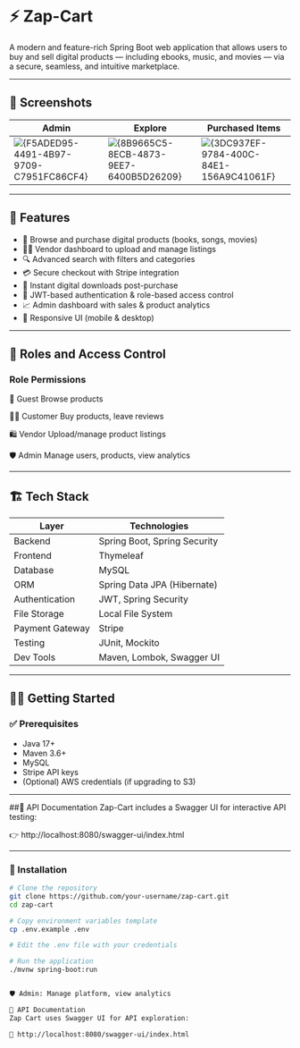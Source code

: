 # ⚡ Zap-Cart

A modern and feature-rich Spring Boot web application that allows users to buy and sell digital products — including ebooks, music, and movies — via a secure, seamless, and intuitive marketplace.

---

## 📸 Screenshots

| Admin | Explore | Purchased Items |
|-----------|--------------|-----------------|
| ![{F5ADED95-4491-4B97-9709-C7951FC86CF4}](https://github.com/user-attachments/assets/eb486452-54eb-48fe-b43f-f5b26d246ed9) | ![{8B9665C5-8ECB-4873-9EE7-6400B5D26209}](https://github.com/user-attachments/assets/5a678dcd-5568-4a16-abdb-b31b7d2943fc) | ![{3DC937EF-9784-400C-84E1-156A9C41061F}](https://github.com/user-attachments/assets/5d322b86-bcfe-46bd-8d74-bdbc9f6c31b6) |


---

## 🚀 Features

- 🛒 Browse and purchase digital products (books, songs, movies)
- 👨‍💻 Vendor dashboard to upload and manage listings
- 🔍 Advanced search with filters and categories
- 💳 Secure checkout with Stripe integration
- 📂 Instant digital downloads post-purchase
- 🔐 JWT-based authentication & role-based access control
- 📈 Admin dashboard with sales & product analytics
- 📱 Responsive UI (mobile & desktop)

---

## 🔐 Roles and Access Control

### Role	Permissions

👤 Guest	Browse products

🧑‍💼 Customer	Buy products, leave reviews

🛍️ Vendor	Upload/manage product listings

🛡️ Admin	Manage users, products, view analytics

---

## 🏗️ Tech Stack

| Layer           | Technologies                          |
|----------------|----------------------------------------|
| Backend         | Spring Boot, Spring Security           |
| Frontend        | Thymeleaf                              |
| Database        | MySQL                                  |
| ORM             | Spring Data JPA (Hibernate)            |
| Authentication  | JWT, Spring Security                   |
| File Storage    | Local File System                      |
| Payment Gateway | Stripe                                 |
| Testing         | JUnit, Mockito                         |
| Dev Tools       | Maven, Lombok, Swagger UI              |

---


## 🧑‍💻 Getting Started

### ✅ Prerequisites

- Java 17+
- Maven 3.6+
- MySQL
- Stripe API keys
- (Optional) AWS credentials (if upgrading to S3)

---

##📘 API Documentation
Zap-Cart includes a Swagger UI for interactive API testing:

👉 http://localhost:8080/swagger-ui/index.html

---

### 🔧 Installation

```bash
# Clone the repository
git clone https://github.com/your-username/zap-cart.git
cd zap-cart

# Copy environment variables template
cp .env.example .env

# Edit the .env file with your credentials

# Run the application
./mvnw spring-boot:run


🛡️ Admin: Manage platform, view analytics

🔧 API Documentation
Zap Cart uses Swagger UI for API exploration:

🔗 http://localhost:8080/swagger-ui/index.html
